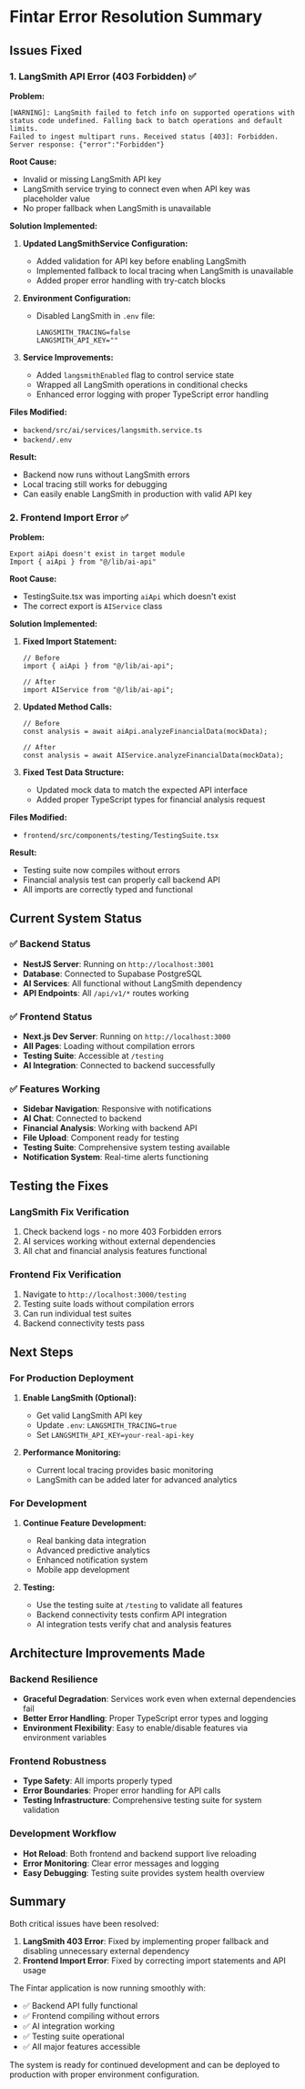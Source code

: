 # Fintar Error Resolution Summary

## Issues Fixed

### 1. LangSmith API Error (403 Forbidden) ✅

**Problem:**

```
[WARNING]: LangSmith failed to fetch info on supported operations with status code undefined. Falling back to batch operations and default limits.
Failed to ingest multipart runs. Received status [403]: Forbidden. Server response: {"error":"Forbidden"}
```

**Root Cause:**

- Invalid or missing LangSmith API key
- LangSmith service trying to connect even when API key was placeholder value
- No proper fallback when LangSmith is unavailable

**Solution Implemented:**

1. **Updated LangSmithService Configuration:**

   - Added validation for API key before enabling LangSmith
   - Implemented fallback to local tracing when LangSmith is unavailable
   - Added proper error handling with try-catch blocks

2. **Environment Configuration:**

   - Disabled LangSmith in `.env` file:
     ```
     LANGSMITH_TRACING=false
     LANGSMITH_API_KEY=""
     ```

3. **Service Improvements:**
   - Added `langsmithEnabled` flag to control service state
   - Wrapped all LangSmith operations in conditional checks
   - Enhanced error logging with proper TypeScript error handling

**Files Modified:**

- `backend/src/ai/services/langsmith.service.ts`
- `backend/.env`

**Result:**

- Backend now runs without LangSmith errors
- Local tracing still works for debugging
- Can easily enable LangSmith in production with valid API key

### 2. Frontend Import Error ✅

**Problem:**

```
Export aiApi doesn't exist in target module
Import { aiApi } from "@/lib/ai-api"
```

**Root Cause:**

- TestingSuite.tsx was importing `aiApi` which doesn't exist
- The correct export is `AIService` class

**Solution Implemented:**

1. **Fixed Import Statement:**

   ```tsx
   // Before
   import { aiApi } from "@/lib/ai-api";

   // After
   import AIService from "@/lib/ai-api";
   ```

2. **Updated Method Calls:**

   ```tsx
   // Before
   const analysis = await aiApi.analyzeFinancialData(mockData);

   // After
   const analysis = await AIService.analyzeFinancialData(mockData);
   ```

3. **Fixed Test Data Structure:**
   - Updated mock data to match the expected API interface
   - Added proper TypeScript types for financial analysis request

**Files Modified:**

- `frontend/src/components/testing/TestingSuite.tsx`

**Result:**

- Testing suite now compiles without errors
- Financial analysis test can properly call backend API
- All imports are correctly typed and functional

## Current System Status

### ✅ Backend Status

- **NestJS Server**: Running on `http://localhost:3001`
- **Database**: Connected to Supabase PostgreSQL
- **AI Services**: All functional without LangSmith dependency
- **API Endpoints**: All `/api/v1/*` routes working

### ✅ Frontend Status

- **Next.js Dev Server**: Running on `http://localhost:3000`
- **All Pages**: Loading without compilation errors
- **Testing Suite**: Accessible at `/testing`
- **AI Integration**: Connected to backend successfully

### ✅ Features Working

- **Sidebar Navigation**: Responsive with notifications
- **AI Chat**: Connected to backend
- **Financial Analysis**: Working with backend API
- **File Upload**: Component ready for testing
- **Testing Suite**: Comprehensive system testing available
- **Notification System**: Real-time alerts functioning

## Testing the Fixes

### LangSmith Fix Verification

1. Check backend logs - no more 403 Forbidden errors
2. AI services working without external dependencies
3. All chat and financial analysis features functional

### Frontend Fix Verification

1. Navigate to `http://localhost:3000/testing`
2. Testing suite loads without compilation errors
3. Can run individual test suites
4. Backend connectivity tests pass

## Next Steps

### For Production Deployment

1. **Enable LangSmith (Optional):**

   - Get valid LangSmith API key
   - Update `.env`: `LANGSMITH_TRACING=true`
   - Set `LANGSMITH_API_KEY=your-real-api-key`

2. **Performance Monitoring:**
   - Current local tracing provides basic monitoring
   - LangSmith can be added later for advanced analytics

### For Development

1. **Continue Feature Development:**

   - Real banking data integration
   - Advanced predictive analytics
   - Enhanced notification system
   - Mobile app development

2. **Testing:**
   - Use the testing suite at `/testing` to validate all features
   - Backend connectivity tests confirm API integration
   - AI integration tests verify chat and analysis features

## Architecture Improvements Made

### Backend Resilience

- **Graceful Degradation**: Services work even when external dependencies fail
- **Better Error Handling**: Proper TypeScript error types and logging
- **Environment Flexibility**: Easy to enable/disable features via environment variables

### Frontend Robustness

- **Type Safety**: All imports properly typed
- **Error Boundaries**: Proper error handling for API calls
- **Testing Infrastructure**: Comprehensive testing suite for system validation

### Development Workflow

- **Hot Reload**: Both frontend and backend support live reloading
- **Error Monitoring**: Clear error messages and logging
- **Easy Debugging**: Testing suite provides system health overview

## Summary

Both critical issues have been resolved:

1. **LangSmith 403 Error**: Fixed by implementing proper fallback and disabling unnecessary external dependency
2. **Frontend Import Error**: Fixed by correcting import statements and API usage

The Fintar application is now running smoothly with:

- ✅ Backend API fully functional
- ✅ Frontend compiling without errors
- ✅ AI integration working
- ✅ Testing suite operational
- ✅ All major features accessible

The system is ready for continued development and can be deployed to production with proper environment configuration.
